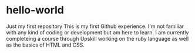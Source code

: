 # hello-world
Just my first repository
This is my first Github experience. 
I'm not familiar with any kind of coding or development but am here to learn.
I am currently completeing a course through Upskill working on the ruby language as well as the basics of HTML and CSS.
